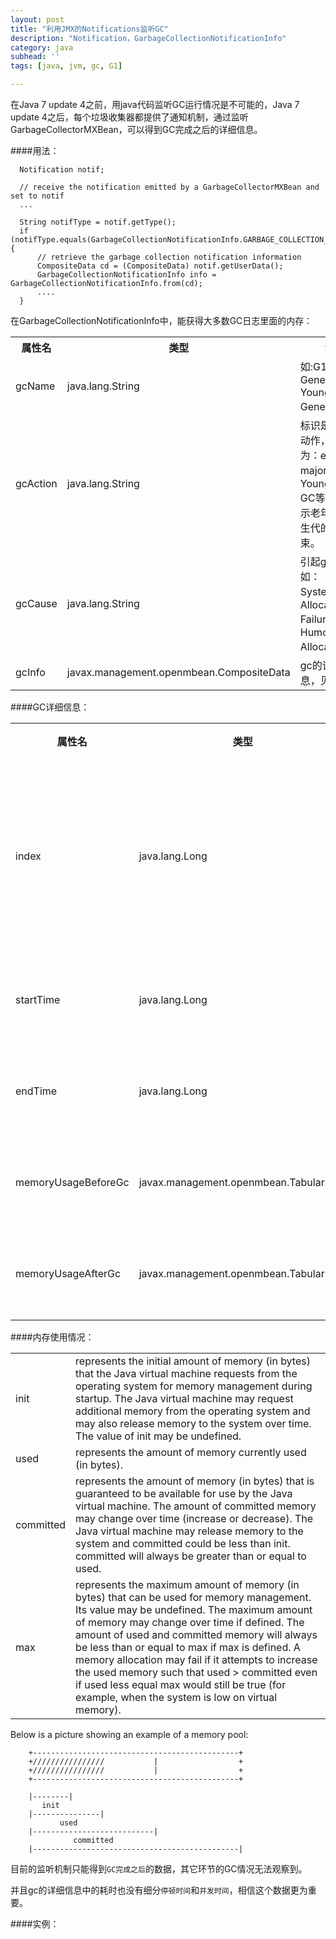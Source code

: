 ```yaml
---
layout: post
title: "利用JMX的Notifications监听GC"
description: "Notification，GarbageCollectionNotificationInfo"
category: java
subhead: ''
tags: [java, jvm, gc, G1]

---
```


在Java 7 update 4之前，用java代码监听GC运行情况是不可能的，Java 7 update 4之后，每个垃圾收集器都提供了通知机制，通过监听GarbageCollectorMXBean，可以得到GC完成之后的详细信息。

####用法：

      Notification notif;

      // receive the notification emitted by a GarbageCollectorMXBean and set to notif
      ...

      String notifType = notif.getType();
      if (notifType.equals(GarbageCollectionNotificationInfo.GARBAGE_COLLECTION_NOTIFICATION)) {
          // retrieve the garbage collection notification information
          CompositeData cd = (CompositeData) notif.getUserData();
          GarbageCollectionNotificationInfo info = GarbageCollectionNotificationInfo.from(cd);
          ....
      }

在GarbageCollectionNotificationInfo中，能获得大多数GC日志里面的内存：


<table class="table table-bordered table-striped table-condensed">
   <tr>
      <th>属性名</th>
      <th>类型</th>
      <th>注释</th>
   </tr>
   <tr>
      <td>gcName</td>
      <td>java.lang.String</td>
      <td>如:G1 Old Generation,G1 Young Generation等</td>
   </tr>
   <tr>
      <td>gcAction</td>
      <td>java.lang.String</td>
      <td>标识是哪个gc动作，一般为：end of major GC，Young Gen GC等，分别表示老年代和新生代的gc结束。</td>
   </tr>
   <tr>
      <td>gcCause</td>
      <td>java.lang.String</td>
      <td>引起gc的原因,如：System.gc()，Allocation Failure，G1 Humongous Allocation等</td>
   </tr>
   <tr>
      <td>gcInfo</td>
      <td>javax.management.openmbean.CompositeData</td>
      <td>gc的详细信息，见下表</td>
   </tr>
</table>

####GC详细信息：

<table class="table table-bordered table-striped table-condensed">
   <tr>
      <th>属性名</th>
      <th>类型</th>
      <th>注释</th>
   </tr>
   <tr>
      <td>index</td>
      <td>java.lang.Long</td>
      <td>标识这个收集器进行了几次gc</td>
   </tr>
   <tr>
      <td>startTime</td>
      <td>java.lang.Long</td>
      <td>gc的开始时间</td>
   </tr>
   <tr>
      <td>endTime</td>
      <td>java.lang.Long</td>
      <td>gc的结束时间</td>
   </tr>
   <tr>
      <td>memoryUsageBeforeGc</td>
      <td>javax.management.openmbean.TabularData</td>
      <td>gc前内存情况</td>
   </tr>
   <tr>
      <td>memoryUsageAfterGc</td>
      <td>javax.management.openmbean.TabularData</td>
      <td>gc后内存情况</td>
   </tr>
</table>

####内存使用情况：

<table class="table table-bordered table-striped table-condensed">
     <tr>
      <td>init</td>
      <td>represents the initial amount of memory (in bytes) that the Java virtual machine requests from the operating system for memory management during startup. The Java virtual machine may request additional memory from the operating system and may also release memory to the system over time. The value of init may be undefined.
      </td>
    </tr>
    <tr>
        <td>used</td>
        <td>represents the amount of memory currently used (in bytes).
        </td>
    </tr>
    <tr>
        <td>committed</td>
        <td>represents the amount of memory (in bytes) that is guaranteed to be available for use by the Java virtual machine. The amount of committed memory may change over time (increase or decrease). The Java virtual machine may release memory to the system and committed could be less than init. committed will always be greater than or equal to used.
        </td>
    </tr>
    <tr>
        <td>max</td>
        <td>
        represents the maximum amount of memory (in bytes) that can be used for memory management. Its value may be undefined. The maximum amount of memory may change over time if defined. The amount of used and committed memory will always be less than or equal to max if max is defined. A memory allocation may fail if it attempts to increase the used memory such that used > committed even if used less equal max would still be true (for example, when the system is low on virtual memory).
        </td>
    </tr>
</table> 
   
    
Below is a picture showing an example of a memory pool:


        +----------------------------------------------+
        +////////////////           |                  +
        +////////////////           |                  +
        +----------------------------------------------+

        |--------|
           init
        |---------------|
               used
        |---------------------------|
                  committed
        |----------------------------------------------|    



目前的监听机制只能得到`GC完成之后`的数据，其它环节的GC情况无法观察到。

并且gc的详细信息中的耗时也没有细分`停顿时间`和`并发时间`，相信这个数据更为重要。
        
####实例：

<script src="https://gist.github.com/lichengwu/6567273.js"></script>        

        
   


